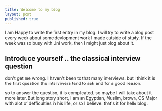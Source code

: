 ```yaml
---
title: Welcome to my blog
layout: post
published: true
---
```


I am Happy to write the first entry in my blog. I will try to write a blog post every
week about some devlopment work I made outside of study. If the week was so busy with Uni work, then I might just blog about it.


## Introduce yourself .. the classical interview question

don't get me wrong. I haven't been to that many interviews. but I think it is the first question the interviwers tend to ask and for a good reason.

so to answer the question, it is complicated. so maybe I will take about it more later. But long story short, I am an Egyptian, Muslim, brown, CS Major with alot of defficulties in his life, or so I believe. that's it for hello blog.